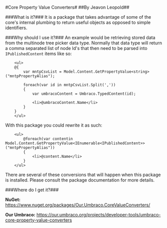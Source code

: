 #Core Property Value Converters#
##By Jeavon Leopold##

###What is it?###
It is a package that takes advantage of some of the core's internal plumbing to return useful objects as opposed to simple identifiers.

###Why should I use it?###
An example would be retrieving stored data from the multinode tree picker data type.  Normally that data type will return a comma separated list of node Id's that then need to be parsed into `IPublishedContent` items like so:

```
    <ul>
    @{
        var mntpCsvList = Model.Content.GetPropertyValue<string>("mntpPropertyAlias");
        
        foreach(var id in mntpCsvList.Split(','))
        {
            var umbracoContent = Umbraco.TypedContent(id);
            
            <li>@umbracoContent.Name</li>
        }
    }
    </ul>
```

With this package you could rewrite it as such:
```
    <ul>
        @foreach(var contentin Model.Content.GetPropertyValue<IEnumerable<IPublishedContent>>("mntpPropertyAlias"))
        {
            <li>@content.Name</li>
        }
    </ul>
```

There are several of these conversions that will happen when this package is installed.  Please consult the package documentation for more details.

###Where do I get it?###

**NuGet:** https://www.nuget.org/packages/Our.Umbraco.CoreValueConverters/

**Our Umbraco:** https://our.umbraco.org/projects/developer-tools/umbraco-core-property-value-converters